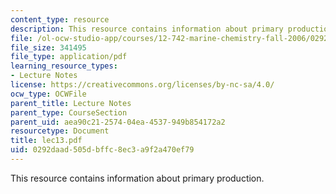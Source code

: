 ```yaml
---
content_type: resource
description: This resource contains information about primary production.
file: /ol-ocw-studio-app/courses/12-742-marine-chemistry-fall-2006/0292daad505dbffc8ec3a9f2a470ef79_lec13.pdf
file_size: 341495
file_type: application/pdf
learning_resource_types:
- Lecture Notes
license: https://creativecommons.org/licenses/by-nc-sa/4.0/
ocw_type: OCWFile
parent_title: Lecture Notes
parent_type: CourseSection
parent_uid: aea90c21-2574-04ea-4537-949b854172a2
resourcetype: Document
title: lec13.pdf
uid: 0292daad-505d-bffc-8ec3-a9f2a470ef79
---
```

This resource contains information about primary production.